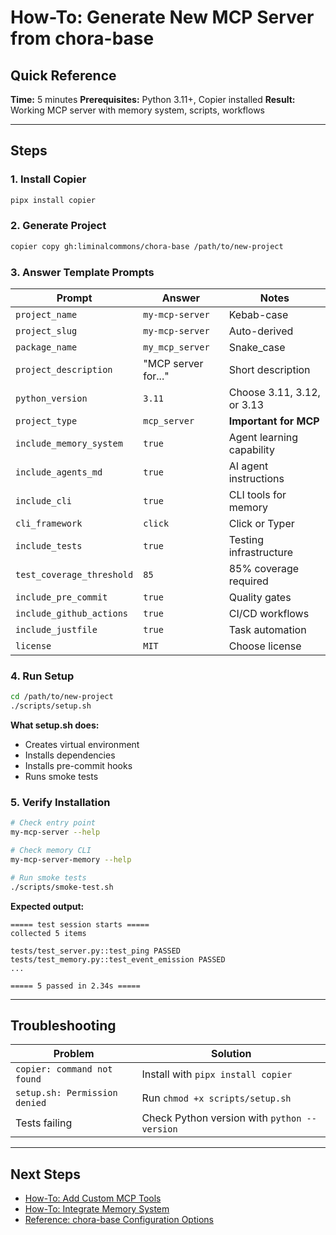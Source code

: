 # How-To: Generate New MCP Server from chora-base

## Quick Reference

**Time:** 5 minutes
**Prerequisites:** Python 3.11+, Copier installed
**Result:** Working MCP server with memory system, scripts, workflows

---

## Steps

### 1. Install Copier

```bash
pipx install copier
```

### 2. Generate Project

```bash
copier copy gh:liminalcommons/chora-base /path/to/new-project
```

### 3. Answer Template Prompts

| Prompt | Answer | Notes |
|--------|--------|-------|
| `project_name` | `my-mcp-server` | Kebab-case |
| `project_slug` | `my-mcp-server` | Auto-derived |
| `package_name` | `my_mcp_server` | Snake_case |
| `project_description` | "MCP server for..." | Short description |
| `python_version` | `3.11` | Choose 3.11, 3.12, or 3.13 |
| `project_type` | `mcp_server` | **Important for MCP** |
| `include_memory_system` | `true` | Agent learning capability |
| `include_agents_md` | `true` | AI agent instructions |
| `include_cli` | `true` | CLI tools for memory |
| `cli_framework` | `click` | Click or Typer |
| `include_tests` | `true` | Testing infrastructure |
| `test_coverage_threshold` | `85` | 85% coverage required |
| `include_pre_commit` | `true` | Quality gates |
| `include_github_actions` | `true` | CI/CD workflows |
| `include_justfile` | `true` | Task automation |
| `license` | `MIT` | Choose license |

### 4. Run Setup

```bash
cd /path/to/new-project
./scripts/setup.sh
```

**What setup.sh does:**
- Creates virtual environment
- Installs dependencies
- Installs pre-commit hooks
- Runs smoke tests

### 5. Verify Installation

```bash
# Check entry point
my-mcp-server --help

# Check memory CLI
my-mcp-server-memory --help

# Run smoke tests
./scripts/smoke-test.sh
```

**Expected output:**
```
===== test session starts =====
collected 5 items

tests/test_server.py::test_ping PASSED
tests/test_memory.py::test_event_emission PASSED
...

===== 5 passed in 2.34s =====
```

---

## Troubleshooting

| Problem | Solution |
|---------|----------|
| `copier: command not found` | Install with `pipx install copier` |
| `setup.sh: Permission denied` | Run `chmod +x scripts/setup.sh` |
| Tests failing | Check Python version with `python --version` |

---

## Next Steps

- [How-To: Add Custom MCP Tools](03-add-custom-mcp-tools.md)
- [How-To: Integrate Memory System](04-add-memory-to-tools.md)
- [Reference: chora-base Configuration Options](../reference/template-configuration.md)
